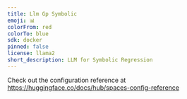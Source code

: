 ```yaml
---
title: Llm Gp Symbolic
emoji: 📊
colorFrom: red
colorTo: blue
sdk: docker
pinned: false
license: llama2
short_description: LLM for Symbolic Regression
---
```


Check out the configuration reference at https://huggingface.co/docs/hub/spaces-config-reference
